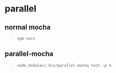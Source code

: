 # parallel

## normal mocha

> `npm test`

## parallel-mocha

> `node_modules/.bin/parallel-mocha test -p 4`
